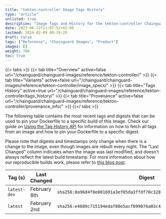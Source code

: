 ```yaml
---
title: "tekton-controller Image Tags History"
type: "article"
unlisted: true
description: "Image Tags and History for the tekton-controller Chainguard Image"
date: 2023-06-22T11:07:52+02:00
lastmod: 2024-02-09 00:19:29
draft: false
tags: ["Reference", "Chainguard Images", "Product"]
images: []
weight: 700
toc: true
---
```


{{< tabs >}}
{{< tab title="Overview" active=false url="/chainguard/chainguard-images/reference/tekton-controller/" >}}
{{< tab title="Variants" active=false url="/chainguard/chainguard-images/reference/tekton-controller/image_specs/" >}}
{{< tab title="Tags History" active=true url="/chainguard/chainguard-images/reference/tekton-controller/tags_history/" >}}
{{< tab title="Provenance" active=false url="/chainguard/chainguard-images/reference/tekton-controller/provenance_info/" >}}
{{</ tabs >}}

The following table contains the most recent tags and digests that can be used to pin your Dockerfile to a specific build of this image. Check our guide on [Using the Tag History API](/chainguard/chainguard-images/using-the-tag-history-api/) for information on how to fetch all tags from an image and how to pin your Dockerfile to a specific digest.

Please note that digests and timestamps only change when there is a change to the image, even though images are rebuilt every night. The "Last Changed" column indicates when the image was last modified, and doesn't always reflect the latest build timestamp. For more information about how our reproducible builds work, please refer to [this blog post](https://www.chainguard.dev/unchained/reproducing-chainguards-reproducible-image-builds).

| Tag (s)       | Last Changed | Digest                                                                    |
|---------------|--------------|---------------------------------------------------------------------------|
|  `latest-dev` | February 8th | `sha256:8a96d4f8e081691a3ef05da3ffdf70c328cfcc0ee103c9e7598900f258a167db` |
|  `latest`     | February 2nd | `sha256:e4689c715194edaf80e5acf899076a03c4f3d98e67d6c3c765a3d4d0c3f8c734` |

